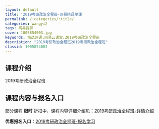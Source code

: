 ```yaml
---
layout: default
title: '2019考研政治全程班-网易精品单课'
permalink: /:categories/:title/
categories: wangyi2
tags: 网易提供
cover: 1005854003.jpg
keywords: 精选网课,网易云课堂,2019考研政治全程班
description: "2019考研政治全程班2019考研政治全程班"
classid: 1005854003
---
```


## 课程介绍

2019考研政治全程班

## 课程内容与报名入口

部分课程 **限时** 折扣中，课程内容详细介绍见：[2019考研政治全程班-详情介绍](https://study.163.com/course/introduction/1005854003.htm?share=1&shareId=1025206652&utm_campaign=share&utm_medium=iphoneShare&utm_source=&utm_u=1025206652)

**优惠报名入口**：[2019考研政治全程班-报名学习](https://study.163.com/course/introduction/1005854003.htm?share=1&shareId=1025206652&utm_campaign=share&utm_medium=iphoneShare&utm_source=&utm_u=1025206652)

